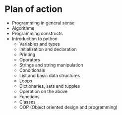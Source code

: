 # Plan of action

* Programming in general sense
* Algorithms
* Programming constructs
* Introduction to python
    * Variables and types
    * Initialization and declaration
    * Printing
    * Oporators
    * Strings and string manipulation
    * Conditionals
    * List and basic data structures
    * Loops
    * Dictionaries, sets and tupples
    * Operation on the above
    * Functions
    * Classes
    * OOP (Object oriented design and programming)
